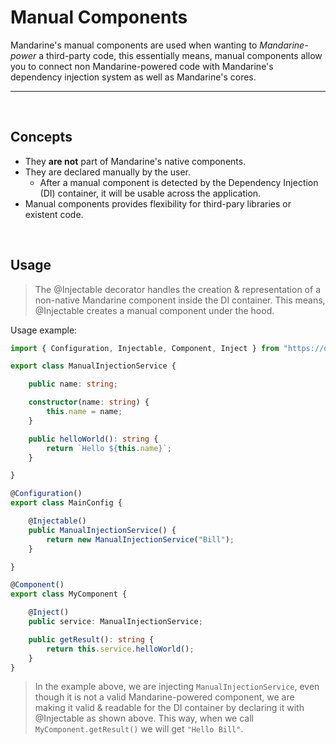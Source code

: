 # Manual Components
Mandarine's manual components are used when wanting to _Mandarine-power_ a third-party code, this essentially means, manual components allow you to connect non Mandarine-powered code with Mandarine's dependency injection system as well as Mandarine's cores.

-----
&nbsp;

## Concepts
- They **are not** part of Mandarine's native components.
- They are declared manually by the user.
    - After a manual component is detected by the Dependency Injection (DI) container, it will be usable across the application.
- Manual components provides flexibility for third-pary libraries or existent code.

&nbsp;

## Usage

> The @Injectable decorator handles the creation & representation of a non-native Mandarine component inside the DI container. This means, @Injectable creates a manual component under the hood.

Usage example:
```typescript
import { Configuration, Injectable, Component, Inject } from "https://deno.land/x/mandarinets@v2.1.0/mod.ts";

export class ManualInjectionService {

    public name: string;

    constructor(name: string) {
        this.name = name;
    }

    public helloWorld(): string {
        return `Hello ${this.name}`;
    }

}

@Configuration()
export class MainConfig {

    @Injectable()
    public ManualInjectionService() {
        return new ManualInjectionService("Bill");
    }

}

@Component()
export class MyComponent {

    @Inject()
    public service: ManualInjectionService;

    public getResult(): string {
        return this.service.helloWorld();
    }
}
```

> In the example above, we are injecting `ManualInjectionService`, even though it is not a valid Mandarine-powered component, we are making it valid & readable for the DI container by declaring it with @Injectable as shown above. This way, when we call `MyComponent.getResult()`  we will get `"Hello Bill"`.
